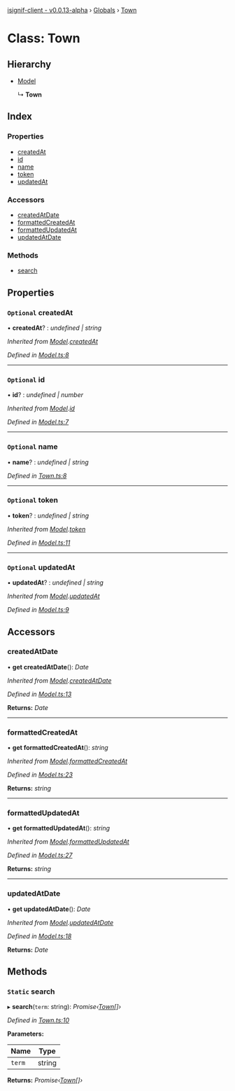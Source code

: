 [isignif-client - v0.0.13-alpha](../README.md) › [Globals](../globals.md) › [Town](town.md)

# Class: Town

## Hierarchy

* [Model](model.md)

  ↳ **Town**

## Index

### Properties

* [createdAt](town.md#optional-createdat)
* [id](town.md#optional-id)
* [name](town.md#optional-name)
* [token](town.md#optional-token)
* [updatedAt](town.md#optional-updatedat)

### Accessors

* [createdAtDate](town.md#createdatdate)
* [formattedCreatedAt](town.md#formattedcreatedat)
* [formattedUpdatedAt](town.md#formattedupdatedat)
* [updatedAtDate](town.md#updatedatdate)

### Methods

* [search](town.md#static-search)

## Properties

### `Optional` createdAt

• **createdAt**? : *undefined | string*

*Inherited from [Model](model.md).[createdAt](model.md#optional-createdat)*

*Defined in [Model.ts:8](https://github.com/isignif/isignif-client/blob/21fb240/src/Model.ts#L8)*

___

### `Optional` id

• **id**? : *undefined | number*

*Inherited from [Model](model.md).[id](model.md#optional-id)*

*Defined in [Model.ts:7](https://github.com/isignif/isignif-client/blob/21fb240/src/Model.ts#L7)*

___

### `Optional` name

• **name**? : *undefined | string*

*Defined in [Town.ts:8](https://github.com/isignif/isignif-client/blob/21fb240/src/Town.ts#L8)*

___

### `Optional` token

• **token**? : *undefined | string*

*Inherited from [Model](model.md).[token](model.md#optional-token)*

*Defined in [Model.ts:11](https://github.com/isignif/isignif-client/blob/21fb240/src/Model.ts#L11)*

___

### `Optional` updatedAt

• **updatedAt**? : *undefined | string*

*Inherited from [Model](model.md).[updatedAt](model.md#optional-updatedat)*

*Defined in [Model.ts:9](https://github.com/isignif/isignif-client/blob/21fb240/src/Model.ts#L9)*

## Accessors

###  createdAtDate

• **get createdAtDate**(): *Date*

*Inherited from [Model](model.md).[createdAtDate](model.md#createdatdate)*

*Defined in [Model.ts:13](https://github.com/isignif/isignif-client/blob/21fb240/src/Model.ts#L13)*

**Returns:** *Date*

___

###  formattedCreatedAt

• **get formattedCreatedAt**(): *string*

*Inherited from [Model](model.md).[formattedCreatedAt](model.md#formattedcreatedat)*

*Defined in [Model.ts:23](https://github.com/isignif/isignif-client/blob/21fb240/src/Model.ts#L23)*

**Returns:** *string*

___

###  formattedUpdatedAt

• **get formattedUpdatedAt**(): *string*

*Inherited from [Model](model.md).[formattedUpdatedAt](model.md#formattedupdatedat)*

*Defined in [Model.ts:27](https://github.com/isignif/isignif-client/blob/21fb240/src/Model.ts#L27)*

**Returns:** *string*

___

###  updatedAtDate

• **get updatedAtDate**(): *Date*

*Inherited from [Model](model.md).[updatedAtDate](model.md#updatedatdate)*

*Defined in [Model.ts:18](https://github.com/isignif/isignif-client/blob/21fb240/src/Model.ts#L18)*

**Returns:** *Date*

## Methods

### `Static` search

▸ **search**(`term`: string): *Promise‹[Town](town.md)[]›*

*Defined in [Town.ts:10](https://github.com/isignif/isignif-client/blob/21fb240/src/Town.ts#L10)*

**Parameters:**

Name | Type |
------ | ------ |
`term` | string |

**Returns:** *Promise‹[Town](town.md)[]›*
